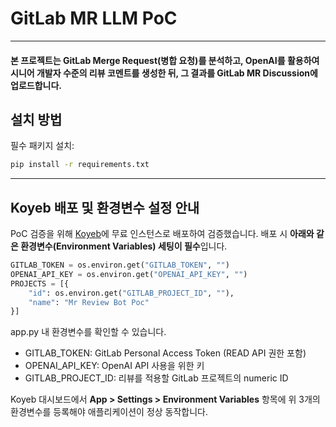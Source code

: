# GitLab MR LLM PoC
---
<h4>본 프로젝트는 GitLab Merge Request(병합 요청)를 분석하고, OpenAI를 활용하여 시니어 개발자 수준의 리뷰 코멘트를 생성한 뒤, 그 결과를 GitLab MR Discussion에 업로드합니다.</h4>

## 설치 방법

필수 패키지 설치:
```bash
pip install -r requirements.txt
```
---
## Koyeb 배포 및 환경변수 설정 안내

PoC 검증을 위해 [Koyeb](https://www.koyeb.com/)에 무료 인스턴스로 배포하여 검증했습니다.
배포 시 **아래와 같은 환경변수(Environment Variables) 세팅이 필수**입니다.

```python
GITLAB_TOKEN = os.environ.get("GITLAB_TOKEN", "")
OPENAI_API_KEY = os.environ.get("OPENAI_API_KEY", "")
PROJECTS = [{
    "id": os.environ.get("GITLAB_PROJECT_ID", ""),
    "name": "Mr Review Bot Poc"
}]
```

app.py 내 환경변수를 확인할 수 있습니다.
* GITLAB_TOKEN: GitLab Personal Access Token (READ API 권한 포함)
* OPENAI_API_KEY: OpenAI API 사용을 위한 키
* GITLAB_PROJECT_ID: 리뷰를 적용할 GitLab 프로젝트의 numeric ID

Koyeb 대시보드에서
**App > Settings > Environment Variables**
항목에 위 3개의 환경변수를 등록해야 애플리케이션이 정상 동작합니다.
